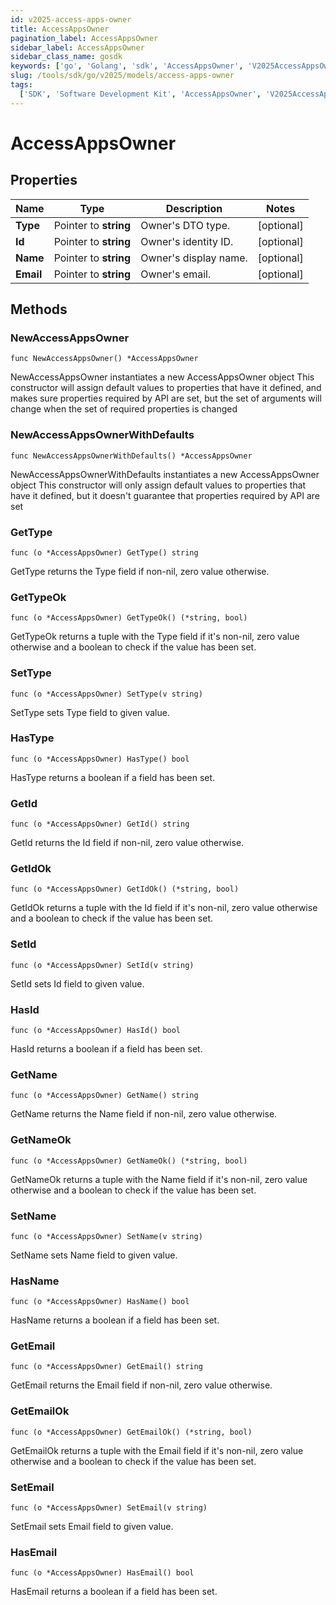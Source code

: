 ```yaml
---
id: v2025-access-apps-owner
title: AccessAppsOwner
pagination_label: AccessAppsOwner
sidebar_label: AccessAppsOwner
sidebar_class_name: gosdk
keywords: ['go', 'Golang', 'sdk', 'AccessAppsOwner', 'V2025AccessAppsOwner']
slug: /tools/sdk/go/v2025/models/access-apps-owner
tags:
  ['SDK', 'Software Development Kit', 'AccessAppsOwner', 'V2025AccessAppsOwner']
---
```


# AccessAppsOwner

## Properties

| Name      | Type                  | Description           | Notes      |
| --------- | --------------------- | --------------------- | ---------- |
| **Type**  | Pointer to **string** | Owner's DTO type.     | [optional] |
| **Id**    | Pointer to **string** | Owner's identity ID.  | [optional] |
| **Name**  | Pointer to **string** | Owner's display name. | [optional] |
| **Email** | Pointer to **string** | Owner's email.        | [optional] |

## Methods

### NewAccessAppsOwner

`func NewAccessAppsOwner() *AccessAppsOwner`

NewAccessAppsOwner instantiates a new AccessAppsOwner object This constructor will assign default values to properties that have it defined, and makes sure properties required by API are set, but the set of arguments will change when the set of required properties is changed

### NewAccessAppsOwnerWithDefaults

`func NewAccessAppsOwnerWithDefaults() *AccessAppsOwner`

NewAccessAppsOwnerWithDefaults instantiates a new AccessAppsOwner object This constructor will only assign default values to properties that have it defined, but it doesn't guarantee that properties required by API are set

### GetType

`func (o *AccessAppsOwner) GetType() string`

GetType returns the Type field if non-nil, zero value otherwise.

### GetTypeOk

`func (o *AccessAppsOwner) GetTypeOk() (*string, bool)`

GetTypeOk returns a tuple with the Type field if it's non-nil, zero value otherwise and a boolean to check if the value has been set.

### SetType

`func (o *AccessAppsOwner) SetType(v string)`

SetType sets Type field to given value.

### HasType

`func (o *AccessAppsOwner) HasType() bool`

HasType returns a boolean if a field has been set.

### GetId

`func (o *AccessAppsOwner) GetId() string`

GetId returns the Id field if non-nil, zero value otherwise.

### GetIdOk

`func (o *AccessAppsOwner) GetIdOk() (*string, bool)`

GetIdOk returns a tuple with the Id field if it's non-nil, zero value otherwise and a boolean to check if the value has been set.

### SetId

`func (o *AccessAppsOwner) SetId(v string)`

SetId sets Id field to given value.

### HasId

`func (o *AccessAppsOwner) HasId() bool`

HasId returns a boolean if a field has been set.

### GetName

`func (o *AccessAppsOwner) GetName() string`

GetName returns the Name field if non-nil, zero value otherwise.

### GetNameOk

`func (o *AccessAppsOwner) GetNameOk() (*string, bool)`

GetNameOk returns a tuple with the Name field if it's non-nil, zero value otherwise and a boolean to check if the value has been set.

### SetName

`func (o *AccessAppsOwner) SetName(v string)`

SetName sets Name field to given value.

### HasName

`func (o *AccessAppsOwner) HasName() bool`

HasName returns a boolean if a field has been set.

### GetEmail

`func (o *AccessAppsOwner) GetEmail() string`

GetEmail returns the Email field if non-nil, zero value otherwise.

### GetEmailOk

`func (o *AccessAppsOwner) GetEmailOk() (*string, bool)`

GetEmailOk returns a tuple with the Email field if it's non-nil, zero value otherwise and a boolean to check if the value has been set.

### SetEmail

`func (o *AccessAppsOwner) SetEmail(v string)`

SetEmail sets Email field to given value.

### HasEmail

`func (o *AccessAppsOwner) HasEmail() bool`

HasEmail returns a boolean if a field has been set.
